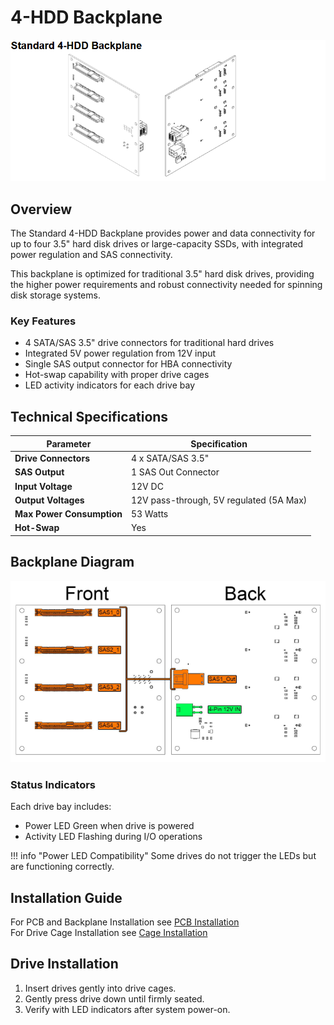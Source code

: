 # 4-HDD Backplane

![4-HDD Backplane](../imgs/4HDDBackplane.png)

## Overview

The Standard 4-HDD Backplane provides power and data connectivity for up to four 3.5" hard disk drives or large-capacity SSDs, with integrated power regulation and SAS connectivity.

This backplane is optimized for traditional 3.5" hard disk drives, providing the higher power requirements and robust connectivity needed for spinning disk storage systems.

### Key Features

- 4 SATA/SAS 3.5" drive connectors for traditional hard drives
- Integrated 5V power regulation from 12V input
- Single SAS output connector for HBA connectivity
- Hot-swap capability with proper drive cages
- LED activity indicators for each drive bay

## Technical Specifications

<div class="table-center" markdown="1">

| Parameter | Specification |
|-----------|---------------|
| **Drive Connectors** | 4 x SATA/SAS 3.5" |
| **SAS Output** | 1 SAS Out Connector  |
| **Input Voltage** | 12V DC |
| **Output Voltages** | 12V pass-through, 5V regulated (5A Max) |
| **Max Power Consumption** | 53 Watts |
| **Hot-Swap** | Yes |

</div>


## Backplane Diagram

![4-HDD Backplane](../imgs/4HDDBackplaneDiagram.png)

### Status Indicators

Each drive bay includes:<br/>
- Power LED Green when drive is powered<br/>
- Activity LED Flashing during I/O operations<br/>

!!! info "Power LED Compatibility"
    Some drives do not trigger the LEDs but are functioning correctly.

## Installation Guide

For PCB and Backplane Installation see [PCB Installation](../hardware/pcb-installation.md)<br/>
For Drive Cage Installation see [Cage Installation](../hardware/cage-installation.md)

## Drive Installation

1. Insert drives gently into drive cages.
3. Gently press drive down until firmly seated.
4. Verify with LED indicators after system power-on.